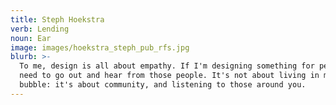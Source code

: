 ```yaml
---
title: Steph Hoekstra
verb: Lending
noun: Ear
image: images/hoekstra_steph_pub_rfs.jpg
blurb: >-
  To me, design is all about empathy. If I'm designing something for people, I
  need to go out and hear from those people. It's not about living in my own
  bubble: it's about community, and listening to those around you.
---
```

